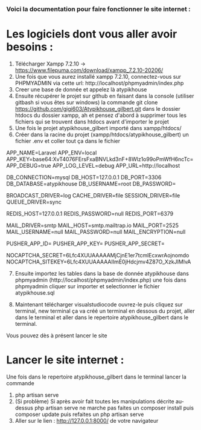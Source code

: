 ### Voici la documentation pour faire fonctionner le site internet : 

# Les logiciels dont vous aller avoir besoins : 
1. Télécharger Xampp 7.2.10 -> https://www.filepuma.com/download/xampp_7.2.10-20206/
2. Une fois que vous aurez installé xampp 7.2.10, connectez-vous sur PHPMYADMIN via cette url: http://localhost/phpmyadmin/index.php
3. Creer une base de donnée et appelez là atypikhouse
4. Ensuite récupérer le projet sur github en faisant dans la console (utiliser gitbash si vous êtes sur windows) la commande
git clone https://github.com/gigi603/Atypikhouse_gilbert.git 
dans le dossier htdocs du dossier xampp, ah et pensez d'abord à supprimer tous les fichiers qui se trouvent dans htdocs avant d'importer le projet
5. Une fois le projet atypikhouse_gilbert importé dans xampp/htdocs/
6. Créer dans la racine du projet (xampp/htdocs/atypikhouse_gilbert) un fichier .env et coller tout ça dans le fichier

APP_NAME=Laravel
APP_ENV=local
APP_KEY=base64:XvT4076FErsFxaBNVLkd3nF+8Wlz1o99oPmWfH6ncTc=
APP_DEBUG=true
APP_LOG_LEVEL=debug
APP_URL=http://localhost

DB_CONNECTION=mysql
DB_HOST=127.0.0.1
DB_PORT=3306
DB_DATABASE=atypikhouse
DB_USERNAME=root
DB_PASSWORD=

BROADCAST_DRIVER=log
CACHE_DRIVER=file
SESSION_DRIVER=file
QUEUE_DRIVER=sync

REDIS_HOST=127.0.0.1
REDIS_PASSWORD=null
REDIS_PORT=6379

MAIL_DRIVER=smtp
MAIL_HOST=smtp.mailtrap.io
MAIL_PORT=2525
MAIL_USERNAME=null
MAIL_PASSWORD=null
MAIL_ENCRYPTION=null

PUSHER_APP_ID=
PUSHER_APP_KEY=
PUSHER_APP_SECRET=

NOCAPTCHA_SECRET=6Lfc4XUUAAAAAMjCjnE1er7tcmlEcxwrAojnomdo
NOCAPTCHA_SITEKEY=6Lfc4XUUAAAAAIImE0jHdcjmv4Z87O_XzkJIMlvA


7. Ensuite importez les tables dans la base de donnée atypikhouse dans phpmyadmin (http://localhost/phpmyadmin/index.php) une fois dans phpmyadmin cliquer sur importer et selectionner le fichier atypikhouse.sql 

8. Maintenant télécharger visualstudiocode ouvrez-le puis cliquez sur terminal, new terminal ça va créé un terminal en dessous du projet, aller dans le terminal et aller dans le repertoire atypikhouse_gilbert dans le terminal.


Vous pouvez dès à présent lancer le site



# Lancer le site internet : 
Une fois dans le repertoire atypikhouse_gilbert dans le terminal lancer la commande
1. php artisan serve
2. (Si problème) Si après avoir fait toutes les manipulations décrite au-dessus php artisan serve ne marche pas faites un composer install puis composer update puis refaites un php artisan serve
3. Aller sur le lien : http://127.0.0.1:8000/ de votre navigateur
